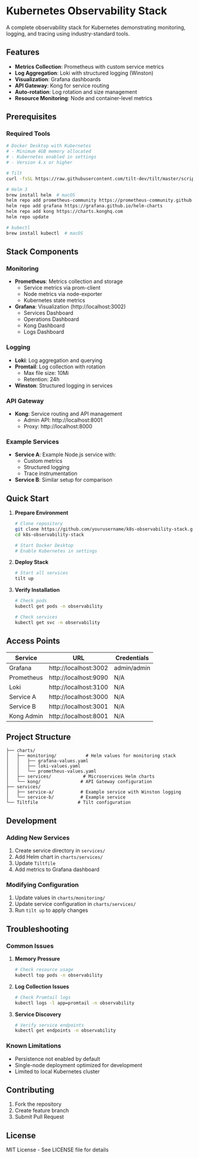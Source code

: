 # Kubernetes Observability Stack

A complete observability stack for Kubernetes demonstrating monitoring, logging, and tracing using industry-standard tools.

## Features

- **Metrics Collection**: Prometheus with custom service metrics
- **Log Aggregation**: Loki with structured logging (Winston)
- **Visualization**: Grafana dashboards
- **API Gateway**: Kong for service routing
- **Auto-rotation**: Log rotation and size management
- **Resource Monitoring**: Node and container-level metrics

## Prerequisites

### Required Tools
```bash
# Docker Desktop with Kubernetes
# - Minimum 4GB memory allocated
# - Kubernetes enabled in settings
# - Version 4.x or higher

# Tilt
curl -fsSL https://raw.githubusercontent.com/tilt-dev/tilt/master/scripts/install.sh | bash

# Helm 3
brew install helm  # macOS
helm repo add prometheus-community https://prometheus-community.github.io/helm-charts
helm repo add grafana https://grafana.github.io/helm-charts
helm repo add kong https://charts.konghq.com
helm repo update

# kubectl
brew install kubectl  # macOS
```

## Stack Components

### Monitoring
- **Prometheus**: Metrics collection and storage
  - Service metrics via prom-client
  - Node metrics via node-exporter
  - Kubernetes state metrics
- **Grafana**: Visualization (http://localhost:3002)
  - Services Dashboard
  - Operations Dashboard
  - Kong Dashboard
  - Logs Dashboard

### Logging
- **Loki**: Log aggregation and querying
- **Promtail**: Log collection with rotation
  - Max file size: 10Mi
  - Retention: 24h
- **Winston**: Structured logging in services

### API Gateway
- **Kong**: Service routing and API management
  - Admin API: http://localhost:8001
  - Proxy: http://localhost:8000

### Example Services
- **Service A**: Example Node.js service with:
  - Custom metrics
  - Structured logging
  - Trace instrumentation
- **Service B**: Similar setup for comparison

## Quick Start

1. **Prepare Environment**
   ```bash
   # Clone repository
   git clone https://github.com/yourusername/k8s-observability-stack.git
   cd k8s-observability-stack

   # Start Docker Desktop
   # Enable Kubernetes in settings
   ```

2. **Deploy Stack**
   ```bash
   # Start all services
   tilt up
   ```

3. **Verify Installation**
   ```bash
   # Check pods
   kubectl get pods -n observability

   # Check services
   kubectl get svc -n observability
   ```

## Access Points

| Service | URL | Credentials |
|---------|-----|------------|
| Grafana | http://localhost:3002 | admin/admin |
| Prometheus | http://localhost:9090 | N/A |
| Loki | http://localhost:3100 | N/A |
| Service A | http://localhost:3000 | N/A |
| Service B | http://localhost:3001 | N/A |
| Kong Admin | http://localhost:8001 | N/A |

## Project Structure

```
├── charts/
│   ├── monitoring/           # Helm values for monitoring stack
│   │   ├── grafana-values.yaml
│   │   ├── loki-values.yaml
│   │   └── prometheus-values.yaml
│   ├── services/            # Microservices Helm charts
│   └── kong/               # API Gateway configuration
├── services/
│   ├── service-a/          # Example service with Winston logging
│   └── service-b/          # Example service
└── Tiltfile               # Tilt configuration
```

## Development

### Adding New Services

1. Create service directory in `services/`
2. Add Helm chart in `charts/services/`
3. Update `Tiltfile`
4. Add metrics to Grafana dashboard

### Modifying Configuration

1. Update values in `charts/monitoring/`
2. Update service configuration in `charts/services/`
3. Run `tilt up` to apply changes

## Troubleshooting

### Common Issues

1. **Memory Pressure**
   ```bash
   # Check resource usage
   kubectl top pods -n observability
   ```

2. **Log Collection Issues**
   ```bash
   # Check Promtail logs
   kubectl logs -l app=promtail -n observability
   ```

3. **Service Discovery**
   ```bash
   # Verify service endpoints
   kubectl get endpoints -n observability
   ```

### Known Limitations

- Persistence not enabled by default
- Single-node deployment optimized for development
- Limited to local Kubernetes cluster

## Contributing

1. Fork the repository
2. Create feature branch
3. Submit Pull Request

## License

MIT License - See LICENSE file for details
